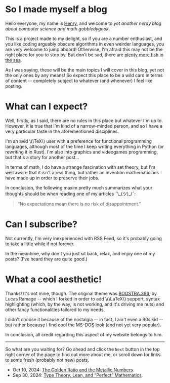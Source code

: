 # So I made myself a blog

Hello everyone, my name is [Henry](about.md), and welcome to _yet another nerdy blog about computer science and math gobbledygook_.

This is a project made to my delight, so if you are a number enthusiast, and you like coding arguably obscure algorithms in even weirder languages, you are very welcome to jump aboard! Otherwise, I'm afraid this may not be the right place for you to stop by. But don't be sad, there are [plenty more fish in the sea](https://youtu.be/dQw4w9WgXcQ).

As I was saying, these will be the main topics I will cover in this blog, yet not the only ones by any means! So expect this place to be a wild card in terms of content -- completely subject to whatever (and whenever) I feel like posting.

# What can I expect?
Well, firstly, as I said, there are no rules in this place but whatever I'm up to. However, it is true that I'm kind of a narrow-minded person, and so I have a very particular taste in the aforementioned disciplines.

I'm an avid \\(\TeX\\) user with a preference for functional programming languages, although most of the time I keep writing everything in Python (or rewriting it in Rust). I'm also into graphics and videogames programming, but that's a story for another post...

In terms of math, I do have a strange fascination with set theory, but I'm well aware that it isn't a real thing, but rather an invention mathematicians have made up in order to preserve their jobs.

In conclusion, the following maxim pretty much summarizes what your thoughts should be when reading one of my articles ¯\\\_(ツ)_/¯:
> “No expectations mean there is no risk of disappointment.”

# Can I subscribe?
Not currently, I'm very inexperienced with RSS Feed, so it's probably going to take a little while if not forever.

In the meantime, why don't you just sit back, relax, and enjoy one of my posts? (I've heard they are quite good.)

# What a cool aesthetic!
Thanks! It's not mine, though. The original theme was [BOOSTRA.386](https://gitlab.com/lramage/mkdocs-bootstrap386), by Lucas Ramage -- which I forked in order to add \\(\LaTeX\\) support, syntax highlighting (which, by the way, is not working, and it's driving me nuts) and other fancy functionalities tailored to my needs.

I didn't choose it because of the nostalgia -- in fact, I ain't even a 90s kid -- but rather because I find cool the MS-DOS look (and not yet very popular).

In conclusion, all credit regarding this aspect of my website belongs to him.

<hr>

So what are you waiting for? Go ahead and click the `Next` button in the top right corner of the page to find out more about me, or scroll down for links to some fresh (probably not new) posts.

* Oct 10, 2024: [The Golden Ratio and the Metallic Numbers](posts/2024/golden-ratio-and-metallic-numbers.md).
* Sep 30, 2024: [Type Theory, Lean, and “Perfect” Mathematics](posts/2024/perfect-mathematics.md).
